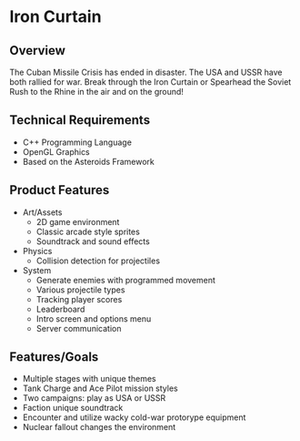 # Iron Curtain

## Overview
The Cuban Missile Crisis has ended in disaster. The USA and USSR have both
rallied for war. Break through the Iron Curtain or Spearhead the Soviet Rush
to the Rhine in the air and on the ground!

## Technical Requirements
* C++ Programming Language
* OpenGL Graphics
* Based on the Asteroids Framework

## Product Features
* Art/Assets
    * 2D game environment
    * Classic arcade style sprites
    * Soundtrack and sound effects
* Physics
    * Collision detection for projectiles
* System
    * Generate enemies with programmed movement
    * Various projectile types
    * Tracking player scores
    * Leaderboard
    * Intro screen and options menu
    * Server communication

## Features/Goals
* Multiple stages with unique themes
* Tank Charge and Ace Pilot mission styles
* Two campaigns: play as USA or USSR
* Faction unique soundtrack
* Encounter and utilize wacky cold-war protorype equipment
* Nuclear fallout changes the environment
